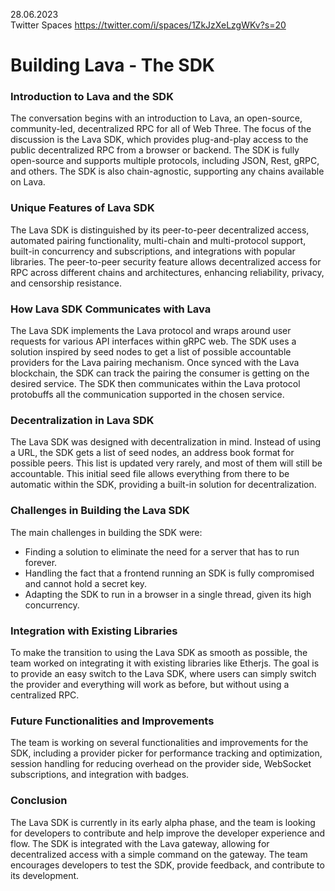 28.06.2023    
Twitter Spaces https://twitter.com/i/spaces/1ZkJzXeLzgWKv?s=20
# Building Lava - The SDK


### Introduction to Lava and the SDK
The conversation begins with an introduction to Lava, an open-source, community-led, decentralized RPC for all of Web Three. The focus of the discussion is the Lava SDK, which provides plug-and-play access to the public decentralized RPC from a browser or backend. The SDK is fully open-source and supports multiple protocols, including JSON, Rest, gRPC, and others. The SDK is also chain-agnostic, supporting any chains available on Lava.

### Unique Features of Lava SDK
The Lava SDK is distinguished by its peer-to-peer decentralized access, automated pairing functionality, multi-chain and multi-protocol support, built-in concurrency and subscriptions, and integrations with popular libraries. The peer-to-peer security feature allows decentralized access for RPC across different chains and architectures, enhancing reliability, privacy, and censorship resistance.

### How Lava SDK Communicates with Lava
The Lava SDK implements the Lava protocol and wraps around user requests for various API interfaces within gRPC web. The SDK uses a solution inspired by seed nodes to get a list of possible accountable providers for the Lava pairing mechanism. Once synced with the Lava blockchain, the SDK can track the pairing the consumer is getting on the desired service. The SDK then communicates within the Lava protocol protobuffs all the communication supported in the chosen service.

### Decentralization in Lava SDK
The Lava SDK was designed with decentralization in mind. Instead of using a URL, the SDK gets a list of seed nodes, an address book format for possible peers. This list is updated very rarely, and most of them will still be accountable. This initial seed file allows everything from there to be automatic within the SDK, providing a built-in solution for decentralization.

### Challenges in Building the Lava SDK
The main challenges in building the SDK were:

- Finding a solution to eliminate the need for a server that has to run forever.
- Handling the fact that a frontend running an SDK is fully compromised and cannot hold a secret key.
- Adapting the SDK to run in a browser in a single thread, given its high concurrency.

### Integration with Existing Libraries
To make the transition to using the Lava SDK as smooth as possible, the team worked on integrating it with existing libraries like Etherjs. The goal is to provide an easy switch to the Lava SDK, where users can simply switch the provider and everything will work as before, but without using a centralized RPC.

### Future Functionalities and Improvements
The team is working on several functionalities and improvements for the SDK, including a provider picker for performance tracking and optimization, session handling for reducing overhead on the provider side, WebSocket subscriptions, and integration with badges.

### Conclusion
The Lava SDK is currently in its early alpha phase, and the team is looking for developers to contribute and help improve the developer experience and flow. The SDK is integrated with the Lava gateway, allowing for decentralized access with a simple command on the gateway. The team encourages developers to test the SDK, provide feedback, and contribute to its development.
